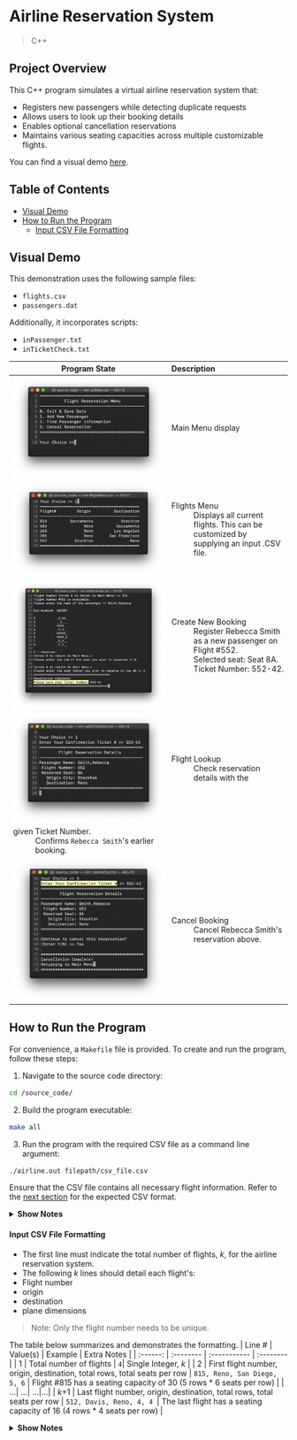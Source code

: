 # Airline Reservation System
> C++

## Project Overview
This C++ program simulates a virtual airline reservation system that: 
<ul>
 <li> Registers new passengers while detecting duplicate requests </li>
 <li> Allows users to look up their booking details </li>
 <li> Enables optional cancellation reservations </li>
 <li> Maintains various seating capacities across multiple customizable flights. </li>
</ul>

You can find a visual demo [here](https://github.com/jschhie/airline-reserv/#visual-demo).

## Table of Contents
* [Visual Demo](https://github.com/jschhie/airline-reserv/#visual-demo)
* [How to Run the Program](https://github.com/jschhie/airline-reserv/#how-to-run-the-program)
  * [Input CSV File Formatting](https://github.com/jschhie/airline-reserv/#input-csv-file-formatting)

## Visual Demo
This demonstration uses the following sample files:
* ```flights.csv```
* ```passengers.dat```
  
Additionally, it incorporates scripts:
* ```inPassenger.txt```
* ```inTicketCheck.txt```

| Program State | Description |
| ----- | :----- |
| ![alt text](https://github.com/jschhie/Airline-Reservation-System/blob/master/demo/Updated%20Main%20Menu.png?raw=true "Main Menu") | <dl> <dt> Main Menu display </dt> </dl> |
| ![alt text](https://github.com/jschhie/Airline-Reservation-System/blob/master/demo/Updated%20Flights%20Menu.png?raw=true "Flights Menu") | <dl> <dt> Flights Menu </dt> <dd> Displays all current flights. This can be customized by supplying an input .CSV file. </dd></dl> |
| ![alt text](https://github.com/jschhie/Airline-Reservation-System/blob/master/demo/Add%20New%20Passenger.png?raw=true "Add New Passenger") | <dl> <dt> Create New Booking </dt> <dd> Register Rebecca Smith as a new passenger on Flight #552. </dd> <dd> Selected seat: Seat 8A. Ticket Number: 552-42. </dd> </dl>| 
| ![alt text](https://github.com/jschhie/Airline-Reservation-System/blob/master/demo/Passenger%20Lookup.png?raw=true "Check Reservation Details") | <dl> <dt> Flight Lookup </dt> <dd> Check reservation details with the 
 given Ticket Number. </dd> <dd> Confirms ```Rebecca Smith```'s earlier booking. </dd> </dl> |
| ![alt text](https://github.com/jschhie/Airline-Reservation-System/blob/master/demo/New%20Check%20Cancellation.png?raw=true "Cancel Booking") | <dl> <dt> Cancel Booking </dt> <dd> Cancel Rebecca Smith's reservation above. </dd> </dl>|

## How to Run the Program  
For convenience, a ```Makefile``` file is provided. To create and run the program, follow these steps:

1. Navigate to the source code directory:
```bash 
cd /source_code/
```

2. Build the program executable:
```bash 
make all
```

3. Run the program with the required CSV file as a command line argument:
```bash
./airline.out filepath/csv_file.csv
```

Ensure that the CSV file contains all necessary flight information. Refer to the [next section](https://github.com/jschhie/airline-reserv/#input-csv-file-formatting) for the expected CSV format.

<details>
 <summary>
  <b> Show Notes </b>
 </summary>
 <ul> 
  <li> Sample files, including <code>flights.csv</code> and <code>passengers.dat</code> can be found in the <code>refs</code> directory. </li> 
  <li> The <code>passengers.dat</code> file is a binary file containing sample flight reservations. </li>
  <li> You may also replace this file with an empty file to initialize all flights with zero passengers. </li>
</details>

#### Input CSV File Formatting
* The first line must indicate the total number of flights, *k*, for the airline reservation system.
* The following *k* lines should detail each flight's:
 * Flight number
 * origin
 * destination
 * plane dimensions

> Note: Only the flight number needs to be unique.

The table below summarizes and demonstrates the formatting.
| Line # | Value(s) | Example | Extra Notes |
| :------: | :-------- | :----------- | :--------|
| 1 | Total number of flights |  ```4```| Single Integer, *k* |
| 2 | First flight number, origin, destination, total rows, total seats per row | ```815, Reno, San Diego, 5, 6``` | Flight #815 has a seating capacity of 30 (5 rows * 6 seats per row) |
| ...| ...| ...|...|
| *k*+1 | Last flight number, origin, destination, total rows, total seats per row | ```512, Davis, Reno, 4, 4 ```| The last flight has a seating capacity of 16 (4 rows * 4 seats per row) | 

<details>
 <summary>
  <b>Show Notes</b>
 </summary>
<ul>
 <li> For readability, the values listed are separated by a comma followed by a single whitespace. </li>
 <li> The actual CSV format requires the values to be separated by only a comma. </li>
 </ul>
</details>
